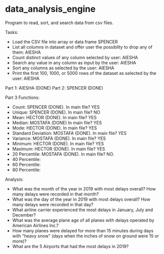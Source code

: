 # data_analysis_engine
Program to read, sort, and search data from csv files.


Tasks:
- Load the CSV file into array or data frame SPENCER
- List all columns in dataset and offer user the possiblity to drop any of them: AIESHA
- Count distinct values of any column selected by user: AIESHA
- Search any value in any column as input by the user: AIESHA
- Sort any columns as selected by the user: AIESHA
- Print the first 100, 1000, or 5000 rows of the dataset as selected by the user: AIESHA

Part 1: AIESHA (DONE)
Part 2: SPENCER (DONE)

Part 3 Functions:
- Count: SPENCER (DONE).                In main file? YES
- Unique: SPENCER (DONE).               In main file? NO
- Mean: HECTOR (DONE).                  In main file? YES
- Median: MOSTAFA (DONE)                In main file? YES
- Mode: HECTOR (DONE).                  In main file? YES
- Standard Deviation: MOSTAFA (DONE).   In main file? YES
- Variance: MOSTAFA (DONE).             In main file? YES
- Minimum: HECTOR (DONE).               In main file? YES
- Maximum: HECTOR (DONE).               In main file? YES
- 20 Percentile: MOSTAFA (DONE).        In main file? NO.
- 40 Percentile:
- 60 Percentile:
- 80 Percentile:

Analysis:
- What was the month of the year in 2019 with most delays overall? 
  How many delays were recorded in that month?
- What was the day of the year in 2019 with most delays overall? 
  How many delays were recorded in that day?
- What airline carrier experienced the most delays in January, July 
  and December?
- What was the average plane age of all planes with delays operated by 
  American Airlines Inc.?
- How many planes were delayed for more than 15 minutes during days with 
  "heavy snow" (days when the inches of snow on ground were 15 or more)?
- What are the 5 Airports that had the most delays in 2019? 
